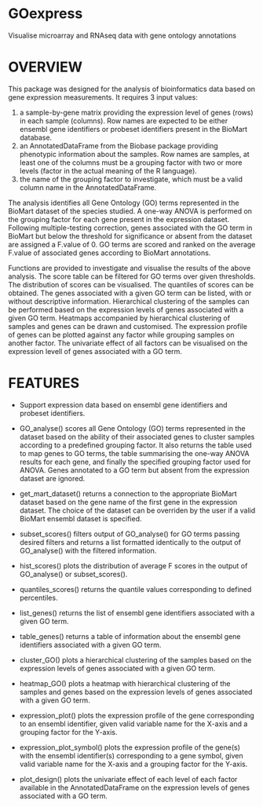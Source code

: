 GOexpress
=======

Visualise microarray and RNAseq data with gene ontology annotations
  
# OVERVIEW

This package was designed for the analysis of bioinformatics
data based on gene expression measurements. It requires 3 input
values:

1. a sample-by-gene matrix providing the expression level
of genes (rows) in each sample (columns). Row names are expected to be
either ensembl gene identifiers or probeset identifiers present in the
BioMart database.
2. an AnnotatedDataFrame from the Biobase package providing phenotypic
information about the samples. Row names are samples, at least one of
the columns must be a grouping factor with two or more levels (factor
in the actual meaning of the R language).
3. the name of the grouping factor to investigate, which must be a
valid column name in the AnnotatedDataFrame.

The analysis identifies all Gene Ontology (GO) terms represented
in the BioMart dataset of the species studied. A one-way ANOVA is
performed on the grouping factor for each gene present in the
expression dataset. Following multiple-testing correction, genes
associated with the GO term in BioMart but below the threshold for
significance or absent from the dataset are assigned a F.value of 0.
GO terms are scored and ranked on the average F.value of associated
genes according to BioMart annotations.

Functions are provided to investigate and visualise the results of
the above analysis. The score table can be filtered for GO terms over
given thresholds. The distribution of scores can be visualised. The
quantiles of scores can be obtained. The genes associated with a
given GO term can be listed, with or without descriptive information.
Hierarchical clustering of the samples can be performed based on the
expression levels of genes associated with a given GO term. Heatmaps
accompanied by hierarchical clustering of samples and genes can be
drawn and customised. The expression profile of genes can be plotted
against any factor while grouping samples on another factor. The 
univariate effect of all factors can be visualised on the expression
levell of genes associated with a GO term.


# FEATURES

  * Support expression data based on ensembl gene identifiers and
probeset identifiers.

  * GO_analyse() scores all Gene Ontology (GO) terms represented in
the dataset based on the ability of their associated genes to cluster
samples according to a predefined grouping factor. It also returns
the table used to map genes to GO terms, the table summarising the
one-way ANOVA results for each gene, and finally the specified
grouping factor used for ANOVA. Genes annotated to a GO term but
absent from the expression dataset are ignored.

  * get_mart_dataset() returns a connection to the appropriate BioMart
dataset based on the gene name of the first gene in the expression
dataset. The choice of the dataset can be overriden by the user
if a valid BioMart ensembl dataset is specified.
  
  * subset_scores() filters output of GO_analyse() for GO terms passing
desired filters and returns a list formatted identically to the 
output of GO_analyse() with the filtered information.

  * hist_scores() plots the distribution of average F scores in the
output of GO_analyse() or subset_scores().

  * quantiles_scores() returns the quantile values corresponding
to defined percentiles.

  * list_genes() returns the list of ensembl gene identifiers
associated with a given GO term.

  * table_genes() returns a table of information about the ensembl
gene identifiers associated with  a given GO term.

  * cluster_GO() plots a hierarchical clustering of the samples
based on the expression levels of genes associated with a given
GO term.

  * heatmap_GO() plots a heatmap with hierarchical clustering of
the samples and genes based on the expression levels of genes
associated with a given GO term.

  * expression_plot() plots the expression profile of the gene
corresponding to an ensembl identifier, given valid variable name
for the X-axis and a grouping factor for the Y-axis.

  * expression_plot_symbol() plots the expression profile of the
gene(s) with the ensembl identifier(s) corresponding to a gene
symbol, given valid variable name for the X-axis and a grouping
factor for the Y-axis.

  * plot_design() plots the univariate effect of each level of each
factor available in the AnnotatedDataFrame on the expression levels
of genes associated with a GO term.